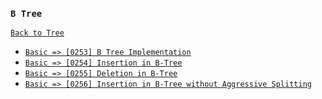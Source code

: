 ### `B Tree`

[`Back to Tree`](../16-tree.md)

* [`Basic => [0253] B Tree Implementation`]()
* [`Basic => [0254] Insertion in B-Tree`]()
* [`Basic => [0255] Deletion in B-Tree`]()
* [`Basic => [0256] Insertion in B-Tree without Aggressive Splitting`]()
